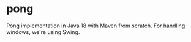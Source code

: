 # pong
 Pong implementation in Java 18 with Maven from scratch.
 For handling windows, we're using Swing.
